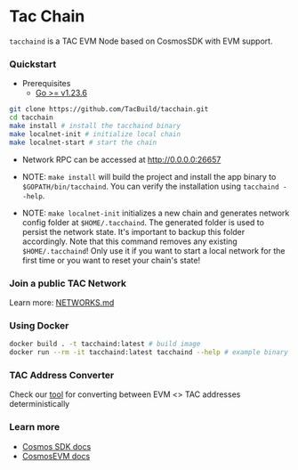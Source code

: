 # Tac Chain

`tacchaind` is a TAC EVM Node based on CosmosSDK with EVM support.

### Quickstart

- Prerequisites
  - [Go >= v1.23.6](https://go.dev/doc/install)

```sh
git clone https://github.com/TacBuild/tacchain.git
cd tacchain
make install # install the tacchaind binary
make localnet-init # initialize local chain
make localnet-start # start the chain
```

- Network RPC can be accessed at <http://0.0.0.0:26657>

- NOTE: `make install` will build the project and install the app binary to `$GOPATH/bin/tacchaind`. You can verify the installation using `tacchaind --help`.

- NOTE: `make localnet-init` initializes a new chain and generates network config folder at `$HOME/.tacchaind`. The generated folder is used to persist the network state. It's important to backup this folder accordingly. Note that this command removes any existing `$HOME/.tacchaind`! Only use it if you want to start a local network for the first time or you want to reset your chain's state!

### Join a public TAC Network

Learn more: [NETWORKS.md](NETWORKS.md#join-a-network)

### Using Docker

```sh
docker build . -t tacchaind:latest # build image
docker run --rm -it tacchaind:latest tacchaind --help # example binary usage
```

### TAC Address Converter

Check our [tool](./contrib/tac-address-converter/) for converting between EVM <> TAC addresses deterministically

### Learn more

- [Cosmos SDK docs](https://docs.cosmos.network)
- [CosmosEVM docs](https://evm.cosmos.network/)


